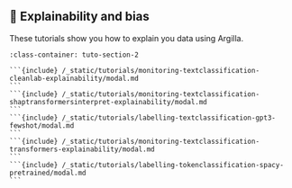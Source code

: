 ## 🔎 Explainability and bias

These tutorials show you how to explain you data using Argilla.

````{grid} 1 1 2 2
:class-container: tuto-section-2

```{include} /_static/tutorials/monitoring-textclassification-cleanlab-explainability/modal.md
```
```{include} /_static/tutorials/monitoring-textclassification-shaptransformersinterpret-explainability/modal.md
```
```{include} /_static/tutorials/labelling-textclassification-gpt3-fewshot/modal.md
```
```{include} /_static/tutorials/monitoring-textclassification-transformers-explainability/modal.md
```
```{include} /_static/tutorials/labelling-tokenclassification-spacy-pretrained/modal.md
```
````